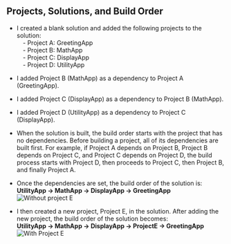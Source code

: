 ﻿## Projects, Solutions, and Build Order

- I created a blank solution and added the following projects to the solution:  
  &emsp;- Project A: GreetingApp  
  &emsp;- Project B: MathApp  
  &emsp;- Project C: DisplayApp  
  &emsp;- Project D: UtilityApp  

- I added Project B (MathApp) as a dependency to Project A (GreetingApp).  
- I added Project C (DisplayApp) as a dependency to Project B (MathApp).  
- I added Project D (UtilityApp) as a dependency to Project C (DisplayApp).  

- When the solution is built, the build order starts with the project that has no dependencies. Before building a project, all of its dependencies are built first. For example, if Project A depends on Project B, Project B depends on Project C, and Project C depends on Project D, the build process starts with Project D, then proceeds to Project C, then Project B, and finally Project A.  

- Once the dependencies are set, the build order of the solution is:  
  **UtilityApp → MathApp →  DisplayApp → GreetingApp** <br>
![Without project E](https://github.com/user-attachments/assets/a4ae3d9c-c10b-4557-819b-f3d9eed6569c)

- I then created a new project, Project E, in the solution. After adding the new project, the build order of the solution becomes:  
  **UtilityApp → MathApp → DisplayApp → ProjectE → GreetingApp** <br>
![With Project E](https://github.com/user-attachments/assets/e17f16e6-dcfc-409a-b195-f9c518ba6cd4)
